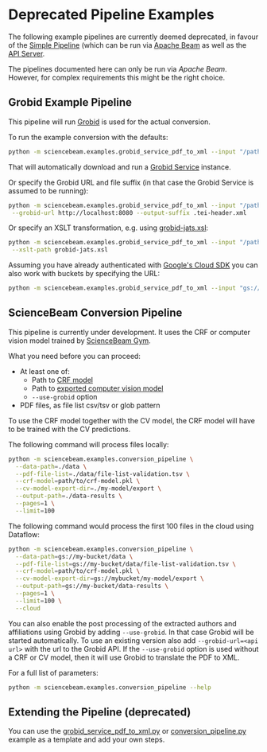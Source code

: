 # Deprecated Pipeline Examples

The following example pipelines are currently deemed deprecated, in favour of the [Simple Pipeline](../README.md#simple-pipeline) (which can be run via [Apache Beam](../README.md#simple-pipeline) as well as the [API Server](../README.md#api-server).

The pipelines documented here can only be run via _Apache Beam_. However, for complex requirements this might be the right choice.

## Grobid Example Pipeline

This pipeline will run [Grobid](http://grobid.readthedocs.io/en/latest/) is used for the actual conversion.

To run the example conversion with the defaults:

```bash
python -m sciencebeam.examples.grobid_service_pdf_to_xml --input "/path/to/pdfs/*/*.pdf"
```

That will automatically download and run a [Grobid Service](https://grobid.readthedocs.io/en/latest/Grobid-service/) instance.

Or specify the Grobid URL and file suffix (in that case the Grobid Service is assumed to be running):

```bash
python -m sciencebeam.examples.grobid_service_pdf_to_xml --input "/path/to/pdfs/*/*.pdf" \
 --grobid-url http://localhost:8080 --output-suffix .tei-header.xml
```

Or specify an XSLT transformation, e.g. using [grobid-jats.xsl](https://github.com/kermitt2/grobid/blob/master/grobid-core/src/main/resources/xslt/grobid-jats.xsl):

```bash
python -m sciencebeam.examples.grobid_service_pdf_to_xml --input "/path/to/pdfs/*/*.pdf" \
 --xslt-path grobid-jats.xsl
```

Assuming you have already authenticated with [Google's Cloud SDK](https://cloud.google.com/sdk/) you can also work with buckets by specifying the URL:

```bash
python -m sciencebeam.examples.grobid_service_pdf_to_xml --input "gs://example_bucket/path/to/pdfs/*.pdf"
```

## ScienceBeam Conversion Pipeline

This pipeline is currently under development. It uses the CRF or computer vision model trained by
[ScienceBeam Gym](https://github.com/elifesciences/sciencebeam-gym).

What you need before you can proceed:

- At least one of:
  - Path to [CRF model](https://github.com/elifesciences/sciencebeam-gym#training-crf-model)
  - Path to [exported computer vision model](https://github.com/elifesciences/sciencebeam-gym#export-inference-model)
  - `--use-grobid` option
- PDF files, as file list csv/tsv or glob pattern

To use the CRF model together with the CV model, the CRF model will have to be trained with the CV predictions.

The following command will process files locally:

```bash
python -m sciencebeam.examples.conversion_pipeline \
  --data-path=./data \
  --pdf-file-list=./data/file-list-validation.tsv \
  --crf-model=path/to/crf-model.pkl \
  --cv-model-export-dir=./my-model/export \
  --output-path=./data-results \
  --pages=1 \
  --limit=100
```

The following command would process the first 100 files in the cloud using Dataflow:

```bash
python -m sciencebeam.examples.conversion_pipeline \
  --data-path=gs://my-bucket/data \
  --pdf-file-list=gs://my-bucket/data/file-list-validation.tsv \
  --crf-model=path/to/crf-model.pkl \
  --cv-model-export-dir=gs://mybucket/my-model/export \
  --output-path=gs://my-bucket/data-results \
  --pages=1 \
  --limit=100 \
  --cloud
```

You can also enable the post processing of the extracted authors and affiliations using Grobid by adding `--use-grobid`. In that case Grobid will be started automatically. To use an existing version also add `--grobid-url=<api url>` with the url to the Grobid API. If the `--use-grobid` option is used without a CRF or CV model, then it will use Grobid to translate the PDF to XML.

For a full list of parameters:

```bash
python -m sciencebeam.examples.conversion_pipeline --help
```

## Extending the Pipeline (deprecated)

You can use the [grobid_service_pdf_to_xml.py](../sciencebeam/examples/grobid_service_pdf_to_xml.py) or
[conversion_pipeline.py](../sciencebeam/examples/conversion_pipeline.py) example as a template and add your own steps.
